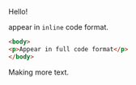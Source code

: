 Hello!

appear in `inline` code format.

```html
<body>
<p>Appear in full code format</p>
</body>
```
Making more text.
